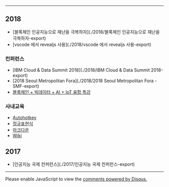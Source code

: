 <script async src="//pagead2.googlesyndication.com/pagead/js/adsbygoogle.js"></script>

<ins class="adsbygoogle"
     style="display:block; text-align:center;"
     data-ad-layout="in-article"
     data-ad-format="fluid"
     data-ad-client="ca-pub-9184373525576918"
     data-ad-slot="4673445327"></ins>

<script>
     (adsbygoogle = window.adsbygoogle || []).push({});
</script>

---

## 2018

- [블록체인 인공지능으로 재난을 극복하자](./2018/블록체인 인공지능으로 재난을 극복하자-export)
- [vscode 에서 revealjs 사용](./2018/vscode 에서 revealjs 사용-export)

### 컨퍼런스

- [IBM Cloud & Data Summit 2018](./2018/IBM Cloud & Data Summit 2018-export)
- [2018 Seoul Metropolitan Fora](./2018/2018 Seoul Metropolitan Fora - SMF-export)
- [블록체인 + 빅데이터 + AI + IoT 융합 특강](./2018/블록체인-빅데이터-AI-IoT-융합-특강-export)

### 사내교육

- [Autohotkey](./2018/Autohotkey-export)
- [정규표현식](./2018/Regex-export)
- [마크다운](./2018/Markdown-export)
- [Wiki](./2018/wiki-export)

## 2017

- [인공지능 국제 컨퍼런스](./2017/인공지능 국제 컨퍼런스-export)

---

<div id="disqus_thread"></div>
<script>
var disqus_config = function () {
this.page.url = "https://jacegem.github.io/wrnd-share/"; // Replace PAGE_URL with your page's canonical URL variable
this.page.identifier = "wrnd-share"; // Replace PAGE_IDENTIFIER with your page's unique identifier variable
};
(function() { // DON'T EDIT BELOW THIS LINE
var d = document, s = d.createElement('script');
s.src = 'https://jacegem.disqus.com/embed.js';
s.setAttribute('data-timestamp', +new Date());
(d.head || d.body).appendChild(s);
})();
</script>
<noscript>Please enable JavaScript to view the <a href="https://disqus.com/?ref_noscript">comments powered by Disqus.</a></noscript>
